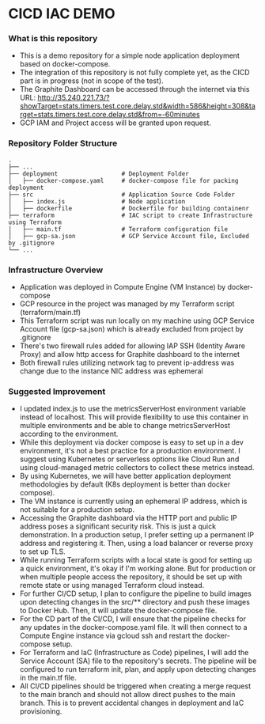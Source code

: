 CICD IAC DEMO
============================
### What is this repository
- This is a demo repository for a simple node application deployment based on docker-compose.
- The integration of this repository is not fully complete yet, as the CICD part is in progress (not in scope of the test).
- The Graphite Dashboard can be accessed through the internet via this URL: http://35.240.221.73/?showTarget=stats.timers.test.core.delay.std&width=586&height=308&target=stats.timers.test.core.delay.std&from=-60minutes
- GCP IAM and Project access will be granted upon request.

### Repository Folder Structure
    .
    ├── ...
    ├── deployment              	# Deployment Folder
    │   ├── docker-compose.yaml 	# docker-compose file for packing deployment
    ├── src                     	# Application Source Code Folder
    │   ├── index.js            	# Node application
    │   ├── dockerfile              # Dockerfile for building containenr
    ├── terraform               	# IAC script to create Infrastructure using Terraform
    │   ├── main.tf             	# Terraform configuration file
    │   ├── gcp-sa.json         	# GCP Service Account file, Excluded by .gitignore
    └── ...


### Infrastructure Overview
- Application was deployed in Compute Engine (VM Instance) by docker-compose
- GCP resource in the project was managed by my Terraform script (terraform/main.tf)
- This Terraform script was run locally on my machine using GCP Service Account file (gcp-sa.json) which is already excluded from project by .gitignore
- There's two firewall rules added for allowing IAP SSH (Identity Aware Proxy) and allow http access for Graphite dashboard to the internet
- Both firewall rules utilizing network tag to prevent ip-address was change due to the instance NIC address was ephemeral

### Suggested Improvement
- I updated index.js to use the metricsServerHost environment variable instead of localhost. This will provide flexibility to use this container in multiple environments and be able to change metricsServerHost according to the environment.
- While this deployment via docker compose is easy to set up in a dev environment, it's not a best practice for a production environment. I suggest using Kubernetes or serverless options like Cloud Run and using cloud-managed metric collectors to collect these metrics instead.
- By using Kubernetes, we will have better application deployment methodologies by default (K8s deployment is better than docker compose).
- The VM instance is currently using an ephemeral IP address, which is not suitable for a production setup.
- Accessing the Graphite dashboard via the HTTP port and public IP address poses a significant security risk. This is just a quick demonstration. In a production setup, I prefer setting up a permanent IP address and registering it. Then, using a load balancer or reverse proxy to set up TLS.
- While running Terraform scripts with a local state is good for setting up a quick environment, it's okay if I'm working alone. But for production or when multiple people access the repository, it should be set up with remote state or using managed Terraform cloud instead.
- For further CI/CD setup, I plan to configure the pipeline to build images upon detecting changes in the src/** directory and push these images to Docker Hub. Then, it will update the docker-compose file.
- For the CD part of the CI/CD, I will ensure that the pipeline checks for any updates in the docker-compose.yaml file. It will then connect to a Compute Engine instance via gcloud ssh and restart the docker-compose setup.
- For Terraform and IaC (Infrastructure as Code) pipelines, I will add the Service Account (SA) file to the repository's secrets. The pipeline will be configured to run terraform init, plan, and apply upon detecting changes in the main.tf file.
- All CI/CD pipelines should be triggered when creating a merge request to the main branch and should not allow direct pushes to the main branch. This is to prevent accidental changes in deployment and IaC provisioning.